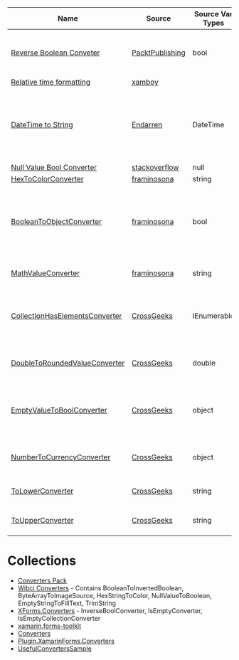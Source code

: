 
|Name|Source|Source Var Types|Description|
|---|---|---|---|
|[Reverse Boolean Conveter](https://github.com/PacktPublishing/Mastering-Xamarin.Forms-Third-Edition/blob/master/Chapter%2006/TripLog/Converters/ReverseBooleanConverter.cs)|[PacktPublishing](https://github.com/PacktPublishing)|bool|Reverses bool value.  Has working ConvertBack method.
|[Relative time formatting](http://www.xamboy.com/2018/02/15/relative-time-formatting-in-xamarin-forms/)|[xamboy](http://www.xamboy.com/)
|[DateTime to String](https://github.com/Endarren/Xamarin.Forms_DateTimeConverter)|[Endarren](https://github.com/Endarren)|DateTime|Converts a DateTime to a string.  Has option for converter parameter for the format.
|[Null Value Bool Converter](https://stackoverflow.com/questions/44823518/how-to-check-object-null-value-in-xamarin-forms-data-trigger)|[stackoverflow](https://stackoverflow.com)|null
|[HexToColorConverter](https://github.com/framinosona/Converters/blob/master/src/FormsCommunityToolkit.Converters/HexToColorConverter.cs)|[framinosona](https://github.com/framinosona)|string
|[BooleanToObjectConverter](https://github.com/framinosona/Converters/blob/master/src/FormsCommunityToolkit.Converters/BooleanToObjectConverter.cs)|[framinosona](https://github.com/framinosona)|bool|Returns an object depending on whether the bool is true of false.  The object is a generic.
|[MathValueConverter](https://github.com/framinosona/Converters/blob/master/src/FormsCommunityToolkit.Converters/MathValueConverter.cs)|[framinosona](https://github.com/framinosona)|string|Tries to do math with the string.
|[CollectionHasElementsConverter](https://github.com/CrossGeeks/UsefulConvertersSample/blob/master/UsefulConvertersSample/Converters/CollectionHasElementsConverter.cs)|[CrossGeeks](https://github.com/CrossGeeks)|IEnumerable|Returns whether there is anything in the collection.
|[DoubleToRoundedValueConverter](https://github.com/CrossGeeks/UsefulConvertersSample/blob/master/UsefulConvertersSample/Converters/DoubleToRoundedValueConverter.cs)|[CrossGeeks](https://github.com/CrossGeeks)|double|Rounds a double to a whole number.
|[EmptyValueToBoolConverter](https://github.com/CrossGeeks/UsefulConvertersSample/blob/master/UsefulConvertersSample/Converters/EmptyValueToBoolConverter.cs)|[CrossGeeks](https://github.com/CrossGeeks)|object|Returns true or false, depending on whether the object is null or not.
|[NumberToCurrencyConverter](https://github.com/CrossGeeks/UsefulConvertersSample/blob/master/UsefulConvertersSample/Converters/NumberToCurrencyConverter.cs)|[CrossGeeks](https://github.com/CrossGeeks)|object|Tries to converts an object to currency.  
|[ToLowerConverter](https://github.com/CrossGeeks/UsefulConvertersSample/blob/master/UsefulConvertersSample/Converters/ToLowerConverter.cs)|[CrossGeeks](https://github.com/CrossGeeks)|string|Makes the string all upper case.
|[ToUpperConverter](https://github.com/CrossGeeks/UsefulConvertersSample/blob/master/UsefulConvertersSample/Converters/ToUpperConverter.cs)|[CrossGeeks](https://github.com/CrossGeeks)|string|Makes the string all lower case.

# Collections
* [Converters Pack](https://github.com/TBertuzzi/Xamarin.Forms.ConvertersPack)
* [Wibci Converters](https://github.com/InquisitorJax/Wibci.Xamarin.Forms.Converters) - Contains BooleanToInvertedBoolean, ByteArrayToImageSource, HexStringToColor, NullValueToBoolean, EmptyStringToFillText, TrimString
* [XForms.Converters](https://github.com/XForms/XForms.Converters) - InverseBoolConverter, IsEmptyConverter, IsEmptyCollectionConverter
* [xamarin.forms-toolkit](https://github.com/jamesmontemagno/xamarin.forms-toolkit/tree/master/FormsToolkit/FormsToolkit/Converters)
* [Converters](https://github.com/framinosona/Converters)
* [Plugin.XamarinForms.Converters](https://github.com/saimel/Plugin.XamarinForms.Converters)
* [UsefulConvertersSample](https://github.com/CrossGeeks/UsefulConvertersSample)
